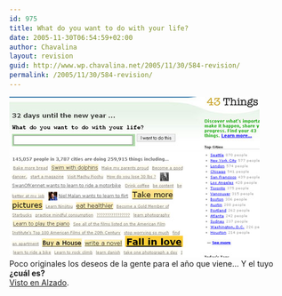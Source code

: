 ```yaml
---
id: 975
title: What do you want to do with your life?
date: 2005-11-30T06:54:59+02:00
author: Chavalina
layout: revision
guid: http://www.wp.chavalina.net/2005/11/30/584-revision/
permalink: /2005/11/30/584-revision/
---
```

<img class="imgizqda" src="/imagenes/fotos/fall-in-love-next-year.jpg" alt="What do you want to do with your life? Fall in love" /><br class="clear" />Poco originales los deseos de la gente para el año que viene… Y el tuyo **¿cuál es?**  
<a href="http://www.alzado.org/articulo.php?id_art=493" target="_blank">Visto en Alzado</a>.